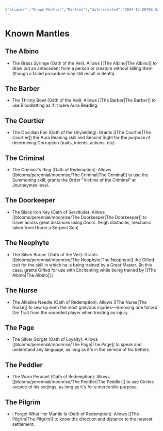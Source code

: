 ```yaml
---
{"aliases":["Known Mantles","Mantles"],"date-created":"2024-12-28T08:53","date-modified":"2025-01-02T10:13","dg-publish":true,"tags":["moonrise"],"title":"Known Mantles","dg-path":"moonrise/Mantles.md","permalink":"/moonrise/mantles/","dgPassFrontmatter":true,"updated":"2025-01-02T10:13"}
---
```



# Known Mantles

## The Albino

- The Brass Syringe (Oath of the Veil): Allows [[The Albino\|The Albino]] to draw out an antecedent from a person or creature without killing them (though a failed procedure may still result in death).

## The Barber

- The Thirsty Bowl (Oath of the Veil): Allows [[The Barber\|The Barber]] to use Bloodletting as if it were Aura Reading.

## The Courtier

- The Obsidian Fan (Oath of the Unyielding): Grants [[The Courtier\|The Courtier]] the Aura Reading skill and Second Sight for the purpose of determining Corruption (traits, intents, actions, etc).

## The Criminal

- The Criminal's Ring (Oath of Redemption): Allows [[blooms/perennial/moonrise/The Criminal\|The Criminal]] to use the Summoning skill; grants the Order "Victims of the Criminal" at Journeyman level.

## The Doorkeeper

- The Black Iron Key (Oath of Servitude): Allows [[blooms/perennial/moonrise/The Doorkeeper\|The Doorkeeper]] to travel across great distances using Doors. (High obstacles, mechanic taken from Under a Serpent Sun)

## The Neophyte

- The Silver Bracer (Oath of the Veil): Grants [[blooms/perennial/moonrise/The Neophyte\|The Neophyte]] the Gifted trait for the skill in which he is being trained by a Great Master. (In this case, grants Gifted for use with Enchanting while being trained by [[The Albino\|The Albino]].)

## The Nurse

- The Alkaline Needle (Oath of Redemption): Allows [[The Nurse\|The Nurse]] to sew up even the most grievous injuries--removing one forced Die Trait from the wounded player when treating an injury.

## The Page

- The Silver Gorget (Oath of Loyalty): Allows [[blooms/perennial/moonrise/The Page\|The Page]] to speak and understand any language, as long as it's in the service of his betters.

## The Peddler

- The Worn Pendant (Oath of Redemption): Allows [[blooms/perennial/moonrise/The Peddler\|The Peddler]] to use Circles outside of his settings, as long as it's for a mercantile purpose.

## The Pilgrim

- I Forgot What Her Mantle Is (Oath of Redemption): Allows [[The Pilgrim\|The Pilgrim]] to know the direction and distance to the nearest settlement.
